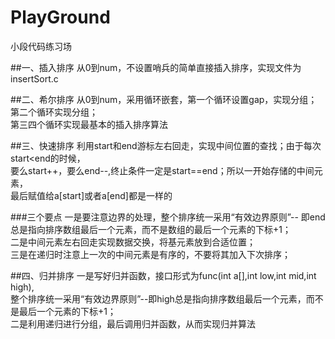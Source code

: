 # PlayGround
小段代码练习场          
   
##一、插入排序
从0到num，不设置哨兵的简单直接插入排序，实现文件为insertSort.c   


##二、希尔排序
从0到num，采用循环嵌套，第一个循环设置gap，实现分组；第二个循环实现分组；   
第三四个循环实现最基本的插入排序算法   

##三、快速排序
利用start和end游标左右回走，实现中间位置的查找；由于每次start<end的时候，   
要么start++，要么end--,终止条件一定是start==end；所以一开始存储的中间元素，   
最后赋值给a[start]或者a[end]都是一样的    

###三个要点
一是要注意边界的处理，整个排序统一采用“有效边界原则”--
即end总是指向排序数组最后一个元素，而不是数组的最后一个元素的下标+1；       
二是中间元素左右回走实现数据交换，将基元素放到合适位置；    
三是在递归时注意上一次的中间元素是有序的，不要将其加入下次排序；  


##四、归并排序
一是写好归并函数，接口形式为func(int a[],int low,int mid,int high),      
整个排序统一采用“有效边界原则”--即high总是指向排序数组最后一个元素，而不是最后一个元素的下标+1；       
二是利用递归进行分组，最后调用归并函数，从而实现归并算法       
   






